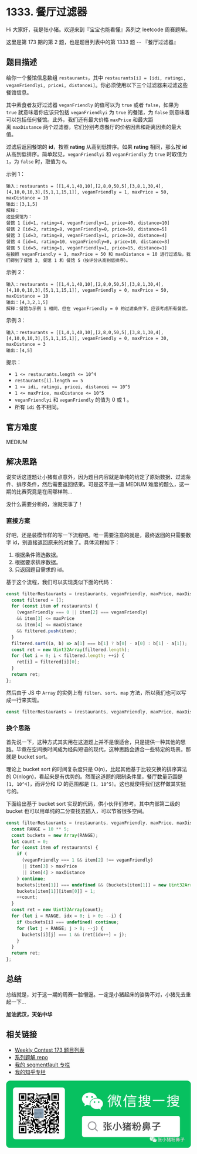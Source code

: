 # 1333. 餐厅过滤器

Hi 大家好，我是张小猪。欢迎来到『宝宝也能看懂』系列之 leetcode 周赛题解。

这里是第 173 期的第 2 题，也是题目列表中的第 1333 题 -- 『餐厅过滤器』

## 题目描述

给你一个餐馆信息数组 `restaurants`，其中 `restaurants[i] = [idi, ratingi, veganFriendlyi, pricei, distancei]`。你必须使用以下三个过滤器来过滤这些餐馆信息。

其中素食者友好过滤器 `veganFriendly` 的值可以为 `true` 或者 `false`，如果为 `true` 就意味着你应该只包括 `veganFriendlyi` 为 `true` 的餐馆，为 `false` 则意味着可以包括任何餐馆。此外，我们还有最大价格 `maxPrice` 和最大距离 `maxDistance` 两个过滤器，它们分别考虑餐厅的价格因素和距离因素的最大值。

过滤后返回餐馆的 **id**，按照 **rating** 从高到低排序。如果 **rating** 相同，那么按 **id** 从高到低排序。简单起见，`veganFriendlyi` 和 `veganFriendly` 为 `true` 时取值为 `1`，为 `false` 时，取值为 `0`。

示例 1：

```shell
输入：restaurants = [[1,4,1,40,10],[2,8,0,50,5],[3,8,1,30,4],[4,10,0,10,3],[5,1,1,15,1]], veganFriendly = 1, maxPrice = 50, maxDistance = 10
输出：[3,1,5]
解释：
这些餐馆为：
餐馆 1 [id=1, rating=4, veganFriendly=1, price=40, distance=10]
餐馆 2 [id=2, rating=8, veganFriendly=0, price=50, distance=5]
餐馆 3 [id=3, rating=8, veganFriendly=1, price=30, distance=4]
餐馆 4 [id=4, rating=10, veganFriendly=0, price=10, distance=3]
餐馆 5 [id=5, rating=1, veganFriendly=1, price=15, distance=1]
在按照 veganFriendly = 1, maxPrice = 50 和 maxDistance = 10 进行过滤后，我们得到了餐馆 3, 餐馆 1 和 餐馆 5（按评分从高到低排序）。
```

示例 2：

```shell
输入：restaurants = [[1,4,1,40,10],[2,8,0,50,5],[3,8,1,30,4],[4,10,0,10,3],[5,1,1,15,1]], veganFriendly = 0, maxPrice = 50, maxDistance = 10
输出：[4,3,2,1,5]
解释：餐馆与示例 1 相同，但在 veganFriendly = 0 的过滤条件下，应该考虑所有餐馆。
```

示例 3：

```shell
输入：restaurants = [[1,4,1,40,10],[2,8,0,50,5],[3,8,1,30,4],[4,10,0,10,3],[5,1,1,15,1]], veganFriendly = 0, maxPrice = 30, maxDistance = 3
输出：[4,5]
```

提示：

- `1 <= restaurants.length <= 10^4`
- `restaurants[i].length == 5`
- `1 <= idi, ratingi, pricei, distancei <= 10^5`
- `1 <= maxPrice, maxDistance <= 10^5`
- `veganFriendlyi` 和 `veganFriendly` 的值为 0 或 1 。
- 所有 `idi` 各不相同。

## 官方难度

MEDIUM

## 解决思路

说实话这道题让小猪有点意外，因为题目内容就是单纯的给定了原始数据、过滤条件、排序条件，然后需要返回结果。可是这不是一道 MEDIUM 难度的题么，这一期的比赛究竟是在闹哪样鸭...

没什么需要分析的，淦就完事了！

### 直接方案

好吧，还是装模作样的写一下流程吧。唯一需要注意的就是，最终返回的只需要数字 id，别直接返回原来的对象了。具体流程如下：

1. 根据条件筛选数据。
2. 根据要求排序数据。
3. 只返回题目需求的 id。

基于这个流程，我们可以实现类似下面的代码：

```js
const filterRestaurants = (restaurants, veganFriendly, maxPrice, maxDistance) => {
  const filtered = [];
  for (const item of restaurants) {
    (veganFriendly === 0 || item[2] === veganFriendly)
    && item[3] <= maxPrice
    && item[4] <= maxDistance
    && filtered.push(item);
  }
  filtered.sort((a, b) => a[1] === b[1] ? b[0] - a[0] : b[1] - a[1]);
  const ret = new Uint32Array(filtered.length);
  for (let i = 0; i < filtered.length; ++i) {
    ret[i] = filtered[i][0];
  }
  return ret;
};
```

然后由于 JS 中 `Array` 的实例上有 `filter`、`sort`、`map` 方法，所以我们也可以写成一行来实现。

```js
const filterRestaurants = (restaurants, veganFriendly, maxPrice, maxDistance) => restaurants.filter(item => (veganFriendly === 0 || item[2] === veganFriendly) && item[3] <= maxPrice && item[4] <= maxDistance).sort((a, b) => a[1] === b[1] ? b[0] - a[0] : b[1] - a[1]).map(item => item[0]);
```

### 换个思路

首先说一下，这种方式其实用在这道题上并不是很适合，只是提供一种其他的思路。毕竟在空间换时间成为经典短语的现代，这种思路会适合一些特定的场景。那就是 bucket sort。

理论上 bucket sort 的时间复杂度只是 O(n)，比起其他基于比较交换的排序算法的 O(nlogn)，看起来是有优势的。然而这道题的限制条件里，餐厅数量范围是 `[1, 10^4]`，而评分和 ID 的范围都是 `[1, 10^5]`。这也就使得我们这样做其实挺亏的。

下面给出基于 bucket sort 实现的代码，供小伙伴们参考。其中内部第二级的 bucket 也可以用单纯的二分查找去插入，可以节省很多空间。

```js
const filterRestaurants = (restaurants, veganFriendly, maxPrice, maxDistance) => {
  const RANGE = 10 ** 5;
  const buckets = new Array(RANGE);
  let count = 0;
  for (const item of restaurants) {
    if (
      (veganFriendly === 1 && item[2] !== veganFriendly)
      || item[3] > maxPrice
      || item[4] > maxDistance
    ) continue;
    buckets[item[1]] === undefined && (buckets[item[1]] = new Uint32Array(RANGE)); // 可以替换为基于二分查找去插入
    buckets[item[1]][item[0]] = 1;
    ++count;
  }
  const ret = new Uint32Array(count);
  for (let i = RANGE, idx = 0; i > 0; --i) {
    if (buckets[i] === undefined) continue;
    for (let j = RANGE; j > 0; --j) {
      buckets[i][j] === 1 && (ret[idx++] = j);
    }
  }
  return ret;
};
```

## 总结

总结就是，对于这一期的周赛一脸懵逼。一定是小猪起床的姿势不对，小猪先去重起一下...

**加油武汉，天佑中华**

## 相关链接

- [Weekly Contest 173 题目列表](https://github.com/poppinlp/leetcode#weekly-contest-173)
- [系列题解 repo](https://github.com/poppinlp/leetcode)
- [我的 segmentfault 专栏](https://segmentfault.com/blog/zxzfbz)
- [我的知乎专栏](https://zhuanlan.zhihu.com/zxzfbz)

![我的微信公众号：张小猪粉鼻子](../resources/qrcode_green.jpeg)
